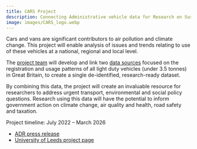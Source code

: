 ```yaml
---
title: CARS Project
description: Connecting Administrative vehicle data for Research on Sustainable transport
image: images/CARS_logo.webp
---
```


Cars and vans are significant contributors to air pollution and climate change. This project will enable analysis of issues and trends relating to use of these vehicles at a national, regional and local level. 

The [project team](/team) will develop and link two [data sources](/data-sources) focused on the registration and usage patterns of all light duty vehicles (under 3.5 tonnes) in Great Britain, to create a single de-identified, research-ready dataset.

By combining this data, the project will create an invaluable resource for researchers to address urgent transport, environmental and social policy questions. Research using this data will have the potential to inform government action on climate change, air quality and health, road safety and taxation. 

Project timeline: July 2022 – March 2026 
* [ADR press release](https://www.adruk.org/news-publications/news-blogs/adr-uk-funds-major-new-data-linkage-projects-to-address-vital-policy-questions/)
* [University of Leeds project page](https://environment.leeds.ac.uk/dir-record/research-projects/1794/cars-connecting-administrative-vehicle-data-for-research-on-sustainable-transport)
